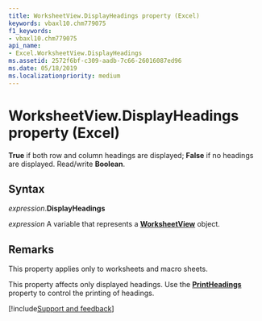 ```yaml
---
title: WorksheetView.DisplayHeadings property (Excel)
keywords: vbaxl10.chm779075
f1_keywords:
- vbaxl10.chm779075
api_name:
- Excel.WorksheetView.DisplayHeadings
ms.assetid: 2572f6bf-c309-aadb-7c66-26016087ed96
ms.date: 05/18/2019
ms.localizationpriority: medium
---
```



# WorksheetView.DisplayHeadings property (Excel)

**True** if both row and column headings are displayed; **False** if no headings are displayed. Read/write **Boolean**.


## Syntax

_expression_.**DisplayHeadings**

_expression_ A variable that represents a **[WorksheetView](Excel.WorksheetView.md)** object.


## Remarks

This property applies only to worksheets and macro sheets.

This property affects only displayed headings. Use the **[PrintHeadings](Excel.PageSetup.PrintHeadings.md)** property to control the printing of headings.




[!include[Support and feedback](~/includes/feedback-boilerplate.md)]